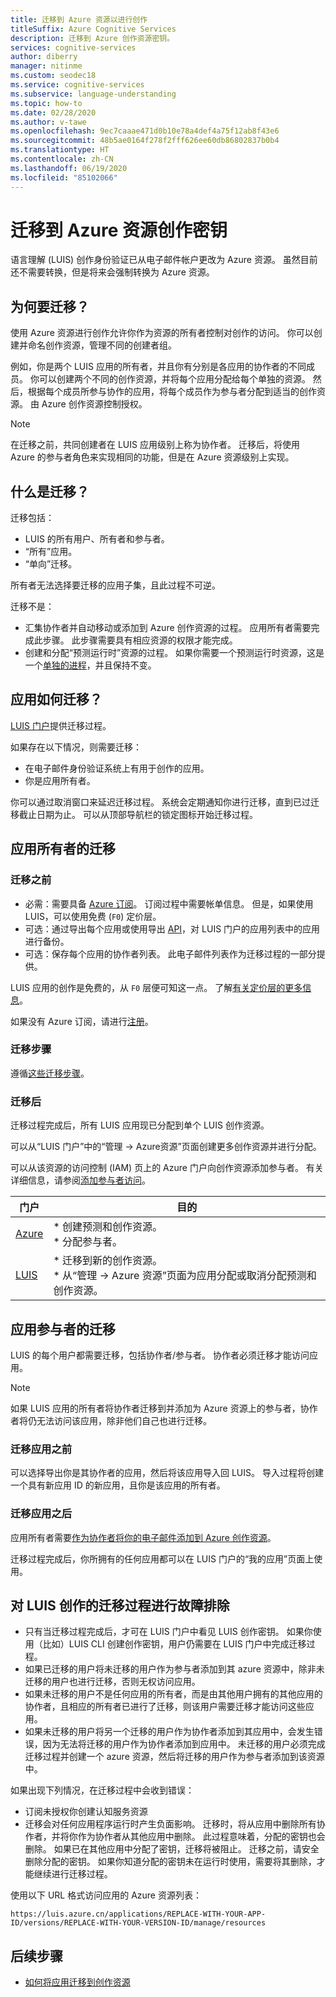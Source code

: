 ```yaml
---
title: 迁移到 Azure 资源以进行创作
titleSuffix: Azure Cognitive Services
description: 迁移到 Azure 创作资源密钥。
services: cognitive-services
author: diberry
manager: nitinme
ms.custom: seodec18
ms.service: cognitive-services
ms.subservice: language-understanding
ms.topic: how-to
ms.date: 02/28/2020
ms.author: v-tawe
ms.openlocfilehash: 9ec7caaae471d0b10e78a4def4a75f12ab8f43e6
ms.sourcegitcommit: 48b5ae0164f278f2fff626ee60db86802837b0b4
ms.translationtype: HT
ms.contentlocale: zh-CN
ms.lasthandoff: 06/19/2020
ms.locfileid: "85102066"
---
```

# <a name="migrate-to-an-azure-resource-authoring-key"></a>迁移到 Azure 资源创作密钥

语言理解 (LUIS) 创作身份验证已从电子邮件帐户更改为 Azure 资源。 虽然目前还不需要转换，但是将来会强制转换为 Azure 资源。

## <a name="why-migrate"></a>为何要迁移？

使用 Azure 资源进行创作允许你作为资源的所有者控制对创作的访问。 你可以创建并命名创作资源，管理不同的创建者组。

例如，你是两个 LUIS 应用的所有者，并且你有分别是各应用的协作者的不同成员。 你可以创建两个不同的创作资源，并将每个应用分配给每个单独的资源。 然后，根据每个成员所参与协作的应用，将每个成员作为参与者分配到适当的创作资源。 由 Azure 创作资源控制授权。

> [!Note]
> 在迁移之前，共同创建者在 LUIS 应用级别上称为协作者。 迁移后，将使用 Azure 的参与者角色来实现相同的功能，但是在 Azure 资源级别上实现。

## <a name="what-is-migrating"></a>什么是迁移？

迁移包括：

* LUIS 的所有用户、所有者和参与者。
* “所有”应用。
* “单向”迁移。

所有者无法选择要迁移的应用子集，且此过程不可逆。

迁移不是：

* 汇集协作者并自动移动或添加到 Azure 创作资源的过程。 应用所有者需要完成此步骤。 此步骤需要具有相应资源的权限才能完成。
* 创建和分配“预测运行时”资源的过程。 如果你需要一个预测运行时资源，这是一个[单独的进程](luis-how-to-azure-subscription.md#create-resources-in-the-azure-portal)，并且保持不变。

## <a name="how-are-the-apps-migrating"></a>应用如何迁移？

[LUIS 门户](https://luis.azure.cn)提供迁移过程。

如果存在以下情况，则需要迁移：

* 在电子邮件身份验证系统上有用于创作的应用。
* 你是应用所有者。

你可以通过取消窗口来延迟迁移过程。 系统会定期通知你进行迁移，直到已过迁移截止日期为止。 可以从顶部导航栏的锁定图标开始迁移过程。

## <a name="migration-for-the-app-owner"></a>应用所有者的迁移

### <a name="before-you-migrate"></a>迁移之前

* 必需：需要具备 [Azure 订阅](https://wd.azure.cn/pricing/1rmb-trial-full)。 订阅过程中需要帐单信息。 但是，如果使用 LUIS，可以使用免费 (`F0`) 定价层。
* 可选：通过导出每个应用或使用导出 [API](https://dev.cognitive.azure.cn/docs/services/5890b47c39e2bb17b84a55ff/operations/5890b47c39e2bb052c5b9c40)，对 LUIS 门户的应用列表中的应用进行备份。
* 可选：保存每个应用的协作者列表。 此电子邮件列表作为迁移过程的一部分提供。


LUIS 应用的创作是免费的，从 `F0` 层便可知这一点。 了解[有关定价层的更多信息](luis-limits.md#key-limits)。

如果没有 Azure 订阅，请进行[注册](https://wd.azure.cn/pricing/1rmb-trial-full)。

### <a name="migration-steps"></a>迁移步骤

遵循[这些迁移步骤](luis-migration-authoring-steps.md)。

### <a name="after-you-migrate"></a>迁移后

迁移过程完成后，所有 LUIS 应用现已分配到单个 LUIS 创作资源。

可以从“LUIS 门户”中的“管理 -> Azure资源”页面创建更多创作资源并进行分配。

可以从该资源的访问控制 (IAM) 页上的 Azure 门户向创作资源添加参与者。 有关详细信息，请参阅[添加参与者访问](luis-migration-authoring-steps.md#after-the-migration-process-add-contributors-to-your-authoring-resource)。

|门户|目的|
|--|--|
|[Azure](https://wd.azure.cn/pricing/1rmb-trial-full)|* 创建预测和创作资源。<br>* 分配参与者。|
|[LUIS](https://luis.azure.cn)|* 迁移到新的创作资源。<br>* 从“管理 -> Azure 资源”页面为应用分配或取消分配预测和创作资源。|

## <a name="migration-for-the-app-contributor"></a>应用参与者的迁移

LUIS 的每个用户都需要迁移，包括协作者/参与者。 协作者必须迁移才能访问应用。

> [!Note]
> 如果 LUIS 应用的所有者将协作者迁移到并添加为 Azure 资源上的参与者，协作者将仍无法访问该应用，除非他们自己也进行迁移。

### <a name="before-the-app-is-migrated"></a>迁移应用之前

可以选择导出你是其协作者的应用，然后将该应用导入回 LUIS。 导入过程将创建一个具有新应用 ID 的新应用，且你是该应用的所有者。

### <a name="after-the-app-is-migrated"></a>迁移应用之后

应用所有者需要[作为协作者将你的电子邮件添加到 Azure 创作资源](luis-how-to-collaborate.md#add-contributor-to-azure-authoring-resource)。

迁移过程完成后，你所拥有的任何应用都可以在 LUIS 门户的“我的应用”页面上使用。

## <a name="troubleshooting-the-migration-process-for-luis-authoring"></a>对 LUIS 创作的迁移过程进行故障排除

* 只有当迁移过程完成后，才可在 LUIS 门户中看见 LUIS 创作密钥。 如果你使用（比如）LUIS CLI 创建创作密钥，用户仍需要在 LUIS 门户中完成迁移过程。
* 如果已迁移的用户将未迁移的用户作为参与者添加到其 azure 资源中，除非未迁移的用户也进行迁移，否则无权访问应用。
* 如果未迁移的用户不是任何应用的所有者，而是由其他用户拥有的其他应用的协作者，且相应的所有者已进行了迁移，则该用户需要迁移才能访问这些应用。
* 如果未迁移的用户将另一个迁移的用户作为协作者添加到其应用中，会发生错误，因为无法将迁移的用户作为协作者添加到应用中。 未迁移的用户必须完成迁移过程并创建一个 azure 资源，然后将迁移的用户作为参与者添加到该资源中。

如果出现下列情况，在迁移过程中会收到错误：
* 订阅未授权你创建认知服务资源
* 迁移会对任何应用程序运行时产生负面影响。 迁移时，将从应用中删除所有协作者，并将你作为协作者从其他应用中删除。 此过程意味着，分配的密钥也会删除。 如果已在其他应用中分配了密钥，迁移将被阻止。 迁移之前，请安全删除分配的密钥。 如果你知道分配的密钥未在运行时使用，需要将其删除，才能继续进行迁移过程。

使用以下 URL 格式访问应用的 Azure 资源列表：

`https://luis.azure.cn/applications/REPLACE-WITH-YOUR-APP-ID/versions/REPLACE-WITH-YOUR-VERSION-ID/manage/resources`

## <a name="next-steps"></a>后续步骤

* [如何将应用迁移到创作资源](luis-migration-authoring-steps.md)
